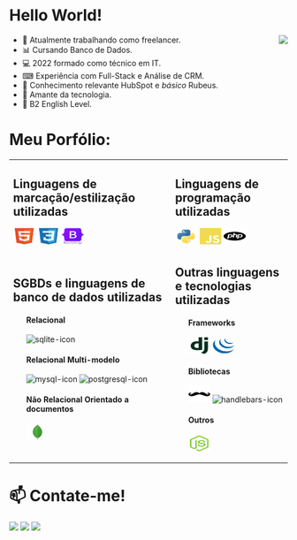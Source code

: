 # Hello World! 

<div>
  <div>  
    <img align="right" height="163em" src="https://github-readme-stats.vercel.app/api?username=lucasgleria&show_icons=true&theme=jolly&include_all_commits=true&count_private=true"/>
    
  - 💼 Atualmente trabalhando como freelancer.
  - 📊 Cursando Banco de Dados.
  - 💻 2022 formado como técnico em IT.
  - ⌨ Experiência com Full-Stack e Análise de CRM.
  - 📙 Conhecimento relevante HubSpot e *básico* Rubeus.
  - 💞 Amante da tecnologia.
  - 🔑 B2 English Level.
  
  

# Meu Porfólio:
  
<table>
  <tr>
    <td>
      <h2>Linguagens de marcação/estilização utilizadas</h2>
      <img height="30" width="40" alt="html-icon" src="https://raw.githubusercontent.com/devicons/devicon/master/icons/html5/html5-original.svg">
      <img height="30" width="40" alt="css-icon" src="https://raw.githubusercontent.com/devicons/devicon/master/icons/css3/css3-original.svg">
      <img height="30" width="40" alt="bootstrap-icon" src="https://github.com/devicons/devicon/blob/master/icons/bootstrap/bootstrap-original-wordmark.svg">
    </td>
    <td>
      <h2>Linguagens de programação utilizadas</h2>
      <img alt="python-icon" height="30" width="40" src="https://raw.githubusercontent.com/devicons/devicon/master/icons/python/python-original.svg">
      <img height="30" width="40" alt="js-icon"  src="https://raw.githubusercontent.com/devicons/devicon/master/icons/javascript/javascript-plain.svg">
      <img height="30" width="40" alt="php-icon"  src="https://raw.githubusercontent.com/devicons/devicon/master/icons/php/php-plain.svg">
    </td>
  </tr>
  <tr>
  <td>
      <h2>SGBDs e linguagens de banco de dados utilizadas</h2>
        <ul><h4>Relacional</h4>  
      <img alt="sqlite-icon" height="30" width="40" src="https://cdn.jsdelivr.net/gh/devicons/devicon/icons/sqlite/sqlite-original.svg">
        </ul>
        <ul><h4>Relacional Multi-modelo</h4>  
      <img alt="mysql-icon" height="30" width="40" src="https://cdn.jsdelivr.net/gh/devicons/devicon/icons/mysql/mysql-original.svg">
      <img alt="postgresql-icon" height="30" width="40" src="https://cdn.jsdelivr.net/gh/devicons/devicon/icons/postgresql/postgresql-original.svg">
        </ul>
        <ul><h4>Não Relacional Orientado a documentos</h4>
      <img alt="mongodb-icon" height="30" width="40" src="https://github.com/devicons/devicon/blob/master/icons/mongodb/mongodb-original.svg">
        </ul>
  </td>
  <td>
      <h2>Outras linguagens e tecnologias utilizadas</h2>
        <ul><h4>Frameworks</h4> 
      <img alt="django-icon" height="30" width="40" src="https://github.com/devicons/devicon/blob/master/icons/django/django-plain.svg">
      <img height="30" width="40" alt="jquery-icon" src="https://raw.githubusercontent.com/devicons/devicon/master/icons/jquery/jquery-plain.svg">
        </ul>
        <ul><h4>Bibliotecas</h4>
      <img height="30" width="40" alt="handlebars-icon" src="https://github.com/devicons/devicon/blob/master/icons/handlebars/handlebars-original.svg">
      <img height="30" width="60" alt="handlebars-icon" src="https://raw.githubusercontent.com/PySimpleGUI/PySimpleGUI/master/images/for_readme/Logo%20with%20text%20for%20GitHub%20Top.png">
        </ul>
        </ul>
        <ul><h4>Outros</h4>
      <img height="30" width="40" alt="nodejs-icon" src="https://raw.githubusercontent.com/devicons/devicon/master/icons/nodejs/nodejs-plain.svg">
        </ul>
  </td>
  </tr> 
</table>

# 📫 Contate-me! 

  <a href="https://www.linkedin.com/in/lucasleria/" target="_blank">
 <img src="https://img.shields.io/badge/-LinkedIn-%230077B5?style=for-the-badge&logo=linkedin&logoColor=white" target="_blank"></a>
  <a href="https://api.whatsapp.com/send?phone=5511945735280&text=Olá!%20acessei%20seu%20perfil%20pelo%20GitHub%20e%20gostaria%20de%20falar%20com%20você!" target="_blank">
  <img src="https://img.shields.io/badge/WhatsApp-25D366?style=for-the-badge&logo=whatsapp&logoColor=white" target="_blank"></a>
    <a href="mailto:lucasleria17@gmail.com?subject=Ol%C3%A1!%20acessei%20seu%20perfil%20pelo%20GitHub%20e%20gostaria%20de%20falar%20com%20voc%C3%AA!&body=_Escreva%20aqui%20sua%20mensagem_" target="_blank"> 
 <img src="https://img.shields.io/badge/Gmail-D14836?style=for-the-badge&logo=gmail&logoColor=white" target="_blank"></a>
<!--    <a href="https://discord.gg/Sgz3EyqKkP" target="_blank">
 <img src="https://img.shields.io/badge/Discord-7289DA?style=for-the-badge&logo=discord&logoColor=white" target="_blank"></a> 
  -->

</div>
